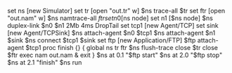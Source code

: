  set ns [new Simulator]
 set tr [open "out.tr" w]
 $ns trace-all $tr
 set ftr [open "out.nam" w]
 $ns namtrace-all $ftr
 set n0 [$ns node]
 set n1 [$ns node]
 $ns duplex-link $n0 $n1 2Mb 4ms DropTail
 set tcp1 [new Agent/TCP]
 set sink [new Agent/TCPSink]
 $ns attach-agent $n0 $tcp1
 $ns attach-agent $n1 $sink
 $ns connect $tcp1 $sink
 set ftp [new Application/FTP]
 $ftp attach-agent $tcp1
 proc finish {} {
 global ns tr ftr
 $ns flush-trace
 close $tr
 close $ftr
 exec nam out.nam &
 exit
 }
 $ns at 0.1 "$ftp start"
 $ns at 2.0 "$ftp stop"
 $ns at 2.1 "finish"
 $ns run

